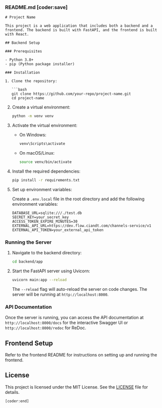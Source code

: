 ### README.md [coder:save]
```
# Project Name

This project is a web application that includes both a backend and a frontend. The backend is built with FastAPI, and the frontend is built with React.

## Backend Setup

### Prerequisites

- Python 3.8+
- pip (Python package installer)

### Installation

1. Clone the repository:

   ```bash
   git clone https://github.com/your-repo/project-name.git
   cd project-name
   ```

2. Create a virtual environment:

   ```bash
   python -m venv venv
   ```

3. Activate the virtual environment:

   - On Windows:

     ```bash
     venv\Scripts\activate
     ```

   - On macOS/Linux:

     ```bash
     source venv/bin/activate
     ```

4. Install the required dependencies:

   ```bash
   pip install -r requirements.txt
   ```

5. Set up environment variables:

   Create a `.env.local` file in the root directory and add the following environment variables:

   ```env
   DATABASE_URL=sqlite:///./test.db
   SECRET_KEY=your_secret_key
   ACCESS_TOKEN_EXPIRE_MINUTES=30
   EXTERNAL_API_URL=https://dev.flow.ciandt.com/channels-service/v1
   EXTERNAL_API_TOKEN=your_external_api_token
   ```

### Running the Server

1. Navigate to the backend directory:

   ```bash
   cd backend/app
   ```

2. Start the FastAPI server using Uvicorn:

   ```bash
   uvicorn main:app --reload
   ```

   The `--reload` flag will auto-reload the server on code changes. The server will be running at `http://localhost:8000`.

### API Documentation

Once the server is running, you can access the API documentation at `http://localhost:8000/docs` for the interactive Swagger UI or `http://localhost:8000/redoc` for ReDoc.

## Frontend Setup

Refer to the frontend README for instructions on setting up and running the frontend.

## License

This project is licensed under the MIT License. See the [LICENSE](LICENSE) file for details.
```
[coder:end]